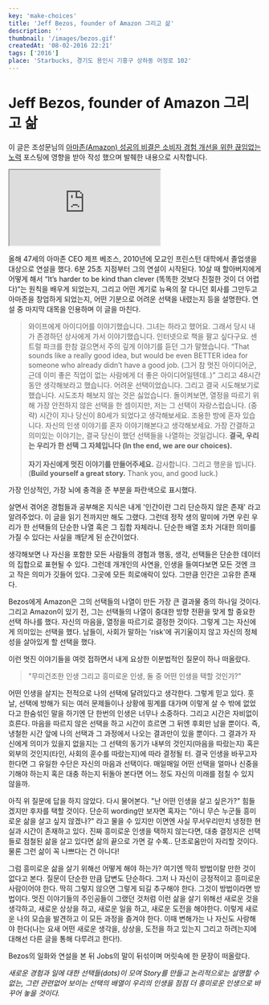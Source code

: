 ```yaml
---
key: 'make-choices'
title: 'Jeff Bezos, founder of Amazon 그리고 삶'
description: ''
thumbnail: '/images/bezos.gif'
createdAt: '08-02-2016 22:21'
tags: ['2016']
place: 'Starbucks, 경기도 용인시 기흥구 상하동 어정로 102'
---
```

# Jeff Bezos, founder of Amazon 그리고 삶

이 글은 조성문님의 [아마존(Amazon) 성공의 비결은 소비자 경험 개선을 위한 끊임없는 노력](https://sungmooncho.com/2011/05/16/amazon-2/) 포스팅에 영향을 받아 작성 했으며 발췌한 내용으로 시작합니다.

<iframe
  src="https://www.youtube.com/embed/vBmavNoChZc?version=3&amp;rel=1&amp;showsearch=0&amp;showinfo=1&amp;iv_load_policy=1&amp;fs=1&amp;hl=ko&amp;autohide=2&amp;wmode=transparent"
  allowfullscreen={true}
  sandbox="allow-scripts allow-same-origin allow-popups allow-presentation"
></iframe>

올해 47세의 아마존 CEO 제프 베조스, 2010년에 모교인 프린스턴 대학에서 졸업생을 대상으로 연설을 했다. 6분 25초 지점부터 그의 연설이 시작된다. 10살 때 할아버지에게 어떻게 해서 “It’s harder to be kind than clever (똑똑한 것보다 친절한 것이 더 어렵다)“는 원칙을 배우게 되었는지, 그리고 어떤 계기로 뉴욕의 잘 다니던 회사를 그만두고 아마존을 창업하게 되었는지, 어떤 기분으로 어려운 선택을 내렸는지 등을 설명한다. 연설 중 마지막 대목을 인용하며 이 글을 마친다.

> 와이프에게 아이디어를 이야기했습니다. 그녀는 하라고 했어요. 그래서 당시 내가 존경하던 상사에게 가서 이야기했습니다. 인터넷으로 책을 팔고 싶다구요. 센트럴 파크를 한참 걸으면서 주의 깊게 이야기를 듣던 그가 말했습니다. “That sounds like a really good idea, but would be even BETTER idea for someone who already didn’t have a good job. (그거 참 멋진 아이디어군, 근데 이미 좋은 직업이 없는 사람에게 더 좋은 아이디어일텐데..)” 그리고 48시간동안 생각해보라고 했습니다. 어려운 선택이었습니다. 그리고 결국 시도해보기로 했습니다. 시도조차 해보지 않는 것은 싫었습니다. 돌이켜보면, 열정을 따르기 위해 가장 안전하지 않은 선택을 한 셈이지만, 저는 그 선택이 자랑스럽습니다. (중략) 시간이 지나 당신이 80세가 되었다고 생각해보세요. 조용한 방에 혼자 있습니다. 자신의 인생 이야기를 혼자 이야기해본다고 생각해보세요. 가장 간결하고 의미있는 이야기는, 결국 당신이 했던 선택들을 나열하는 것일겁니다. **결국, 우리는 우리가 한 선택 그 자체입니다 (In the end, we are our choices).** </br></br>**자기 자신에게 멋진 이야기를 만들어주세요.** 감사합니다. 그리고 행운을 빕니다. (**Build yourself a great story.** Thank you, and good luck.)

가장 인상적인, 가장 뇌에 충격을 준 부분을 파란색으로 표시했다.

살면서 겪어온 경험들과 공부해온 지식은 내게 '인간이란 그리 단순하지 않은 존재' 라고 알려주었다. 이 글을 읽기 전까지만 해도 그랬다. 그런데 정작 생의 말미에 가면 우린 우리가 한 선택들의 단순한 나열 혹은 그 집합 자체라니. 단순한 배열 조차 거대한 의미를 가질 수 있다는 사실을 깨닫게 된 순간이었다.

생각해보면 나 자신을 포함한 모든 사람들의 경험과 행동, 생각, 선택들은 단순한 데이터의 집합으로 표현될 수 있다. 그런데 개개인의 사연을, 인생을 들여다보면 모든 것엔 크고 작은 의미가 깃들어 있다. 그곳에 모든 희로애락이 있다. 그만큼 인간은 고유한 존재다.

Bezos에게 Amazon은 그의 선택들의 나열이 만든 가장 큰 결과물 중의 하나일 것이다. 그리고 Amazon이 있기 전, 그는 선택들의 나열이 중대한 방향 전환을 맞게 할 중요한 선택 하나를 했다. 자신의 마음을, 열정을 따르기로 결정한 것이다. 그렇게 그는 자신에게 의미있는 선택을 했다. 남들이, 사회가 말하는 'risk'에 귀기울이지 않고 자신의 정체성을 살아있게 할 선택을 했다.

이런 멋진 이야기들을 여럿 접하면서 내게 요상한 이분법적인 질문이 하나 떠올랐다.

> "무미건조한 인생 그리고 흥미로운 인생, 둘 중 어떤 인생을 택할 것인가?"

어떤 인생을 살지는 전적으로 나의 선택에 달려있다고 생각한다. 그렇게 믿고 있다. 훗날, 선택에 방해가 되는 여러 문제들이나 상황에 핑계를 대가며 이렇게 살 수 밖에 없었다고 한숨섞인 말을 하기엔 단 한번의 인생은 너무나 소중하다. 그리고 시간은 자비없이 흐른다. 마음을 따르지 않은 선택을 하고 시간이 흐르면 그 뒤엔 후회만 남을 뿐이다. 즉, 냉철한 시간 앞에 나의 선택과 그 과정에서 나오는 결과만이 있을 뿐이다. 그 결과가 자신에게 의미가 있을지 없을지는 그 선택의 동기가 내부의 것인지(마음을 따랐는지) 혹은 외부의 것인지(타인, 사회의 훈수를 따랐는지)에 따라 결정될 터. 결국 인생을 바꾸고자 한다면 그 유일한 수단은 자신의 마음과 선택이다. 매일매일 어떤 선택을 얼마나 신중을 기해야 하는지 혹은 대충 하는지 뒤돌아 본다면 어느 정도 자신의 미래를 점칠 수 있지 않을까.

아직 위 질문에 답을 하지 않았다. 다시 물어본다. "난 어떤 인생을 살고 싶은가?" 힘들겠지만 후자를 택할 것이다. 단순히 wording만 보자면 혹자는 "아니 무슨 누군들 흥미로운 삶을 살고 싶지 않겠나?" 라고 물을 수 있지만 이면엔 사실 무서우리만치 냉정한 현실과 시간이 존재하고 있다. 진짜 흥미로운 인생을 택하지 않는다면, 대충 결정지은 선택들로 점철된 삶을 살고 있다면 삶의 끝으로 가면 갈 수록.. 단조로움만이 자리할 것이다. 물론 그런 삶이 꼭 나쁘다는 건 아니다!

그럼 흥미로운 삶을 살기 위해선 어떻게 해야 하는가? 여기엔 딱히 방법이랄 만한 것이 없다고 본다. 질문이 단순한 만큼 답변도 단순하다. 그저 나 자신이 긍정적이고 흥미로운 사람이어야 한다. 딱히 그렇지 않으면 그렇게 되길 추구해야 한다. 그것이 방법이라면 방법이다. 멋진 이야기들의 주인공들이 그랬던 것처럼 이런 삶을 살기 위해선 새로운 것을 생각하고, 새로운 상상을 하고, 새로운 일을 하고, 새로운 도전을 해야한다. 이렇게 새로운 나의 모습을 발견하고 이 모든 과정을 즐겨야 한다. 이때 변해가는 나 자신도 사랑해야 한다(나는 요새 어떤 새로운 생각을, 상상을, 도전을 하고 있는지 그리고 하려는지에 대해선 다른 글을 통해 다루려고 한다!).

Bezos의 일화와 연설을 본 뒤 Jobs의 말이 뒤섞이며 머릿속에 한 문장이 떠올랐다.

*새로운 경험과 일에 대한 선택들(dots)이 모여 Story를 만들고 논리적으로는 설명할 수 없는, 그런 관련없어 보이는 선택의 배열이 우리의 인생을 점점 더 흥미로운 인생으로 바꾸어 놓을 것이다.*
